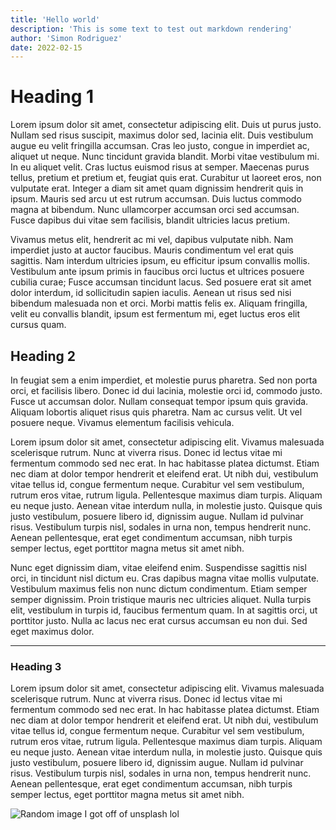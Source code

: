 ```yaml
---
title: 'Hello world'
description: 'This is some text to test out markdown rendering'
author: 'Simon Rodriguez'
date: 2022-02-15
---
```


# Heading 1
Lorem ipsum dolor sit amet, consectetur adipiscing elit. Duis ut purus justo. Nullam sed risus suscipit, maximus dolor sed, lacinia elit. Duis vestibulum augue eu velit fringilla accumsan. Cras leo justo, congue in imperdiet ac, aliquet ut neque. Nunc tincidunt gravida blandit. Morbi vitae vestibulum mi. In eu aliquet velit. Cras luctus euismod risus at semper. Maecenas purus tellus, pretium et pretium et, feugiat quis erat. Curabitur ut laoreet eros, non vulputate erat. Integer a diam sit amet quam dignissim hendrerit quis in ipsum. Mauris sed arcu ut est rutrum accumsan. Duis luctus commodo magna at bibendum. Nunc ullamcorper accumsan orci sed accumsan. Fusce dapibus dui vitae sem facilisis, blandit ultricies lacus pretium.

Vivamus metus elit, hendrerit ac mi vel, dapibus vulputate nibh. Nam imperdiet justo at auctor faucibus. Mauris condimentum vel erat quis sagittis. Nam interdum ultricies ipsum, eu efficitur ipsum convallis mollis. Vestibulum ante ipsum primis in faucibus orci luctus et ultrices posuere cubilia curae; Fusce accumsan tincidunt lacus. Sed posuere erat sit amet dolor interdum, id sollicitudin sapien iaculis. Aenean ut risus sed nisi bibendum malesuada non et orci. Morbi mattis felis ex. Aliquam fringilla, velit eu convallis blandit, ipsum est fermentum mi, eget luctus eros elit cursus quam.

## Heading 2
In feugiat sem a enim imperdiet, et molestie purus pharetra. Sed non porta orci, et facilisis libero. Donec id dui lacinia, molestie orci id, commodo justo. Fusce ut accumsan dolor. Nullam consequat tempor ipsum quis gravida. Aliquam lobortis aliquet risus quis pharetra. Nam ac cursus velit. Ut vel posuere neque. Vivamus elementum facilisis vehicula.


Lorem ipsum dolor sit amet, consectetur adipiscing elit. Vivamus malesuada scelerisque rutrum. Nunc at viverra risus. Donec id lectus vitae mi fermentum commodo sed nec erat. In hac habitasse platea dictumst. Etiam nec diam at dolor tempor hendrerit et eleifend erat. Ut nibh dui, vestibulum vitae tellus id, congue fermentum neque. Curabitur vel sem vestibulum, rutrum eros vitae, rutrum ligula. Pellentesque maximus diam turpis. Aliquam eu neque justo. Aenean vitae interdum nulla, in molestie justo. Quisque quis justo vestibulum, posuere libero id, dignissim augue. Nullam id pulvinar risus. Vestibulum turpis nisl, sodales in urna non, tempus hendrerit nunc. Aenean pellentesque, erat eget condimentum accumsan, nibh turpis semper lectus, eget porttitor magna metus sit amet nibh.


Nunc eget dignissim diam, vitae eleifend enim. Suspendisse sagittis nisl orci, in tincidunt nisl dictum eu. Cras dapibus magna vitae mollis vulputate. Vestibulum maximus felis non nunc dictum condimentum. Etiam semper semper dignissim. Proin tristique mauris nec ultricies aliquet. Nulla turpis elit, vestibulum in turpis id, faucibus fermentum quam. In at sagittis orci, ut porttitor justo. Nulla ac lacus nec erat cursus accumsan eu non dui. Sed eget maximus dolor. 

---

### Heading 3
Lorem ipsum dolor sit amet, consectetur adipiscing elit. Vivamus malesuada scelerisque rutrum. Nunc at viverra risus. Donec id lectus vitae mi fermentum commodo sed nec erat. In hac habitasse platea dictumst. Etiam nec diam at dolor tempor hendrerit et eleifend erat. Ut nibh dui, vestibulum vitae tellus id, congue fermentum neque. Curabitur vel sem vestibulum, rutrum eros vitae, rutrum ligula. Pellentesque maximus diam turpis. Aliquam eu neque justo. Aenean vitae interdum nulla, in molestie justo. Quisque quis justo vestibulum, posuere libero id, dignissim augue. Nullam id pulvinar risus. Vestibulum turpis nisl, sodales in urna non, tempus hendrerit nunc. Aenean pellentesque, erat eget condimentum accumsan, nibh turpis semper lectus, eget porttitor magna metus sit amet nibh.

![Random image I got off of unsplash lol](https://images.unsplash.com/photo-1645389693320-89351ced207c)